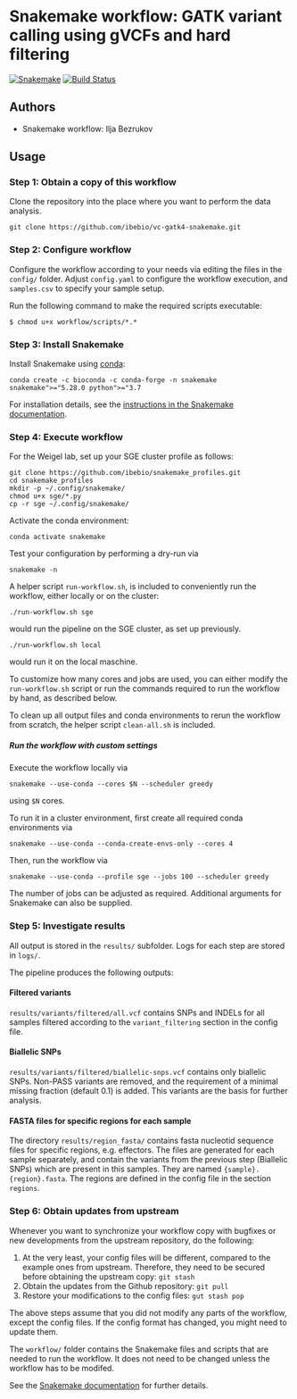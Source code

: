 # Snakemake workflow: GATK variant calling using gVCFs and hard filtering



[![Snakemake](https://img.shields.io/badge/snakemake-≥5.28.0-brightgreen.svg)](https://snakemake.bitbucket.io)
[![Build Status](https://travis-ci.org/snakemake-workflows/tiger_analysis_pipeline.svg?branch=master)](https://travis-ci.org/snakemake-workflows/tiger_analysis_pipeline)

<!-- This is the template for a new Snakemake workflow. Replace this text with a comprehensive description covering the purpose and domain.
Insert your code into the respective folders, i.e. `scripts`, `rules`, and `envs`. Define the entry point of the workflow in the `Snakefile` and the main configuration in the `config.yaml` file. -->

## Authors
* Snakemake workflow: Ilja Bezrukov

## Usage
### Step 1: Obtain a copy of this workflow
<!--
1. Create a new github repository using this workflow [as a template](https://help.github.com/en/articles/creating-a-repository-from-a-template).
2. [Clone](https://help.github.com/en/articles/cloning-a-repository) the newly created repository to your local system, into the place where you want to perform the data analysis.

-->
Clone the repository into the place where you want to perform the data analysis.
```
git clone https://github.com/ibebio/vc-gatk4-snakemake.git
```

### Step 2: Configure workflow

Configure the workflow according to your needs via editing the files in the `config/` folder. Adjust `config.yaml` to configure the workflow execution, and `samples.csv` to specify your sample setup.

Run the following command  to make the required scripts executable:
```
$ chmod u+x workflow/scripts/*.*
```

### Step 3: Install Snakemake

Install Snakemake using [conda](https://conda.io/projects/conda/en/latest/user-guide/install/index.html):

	conda create -c bioconda -c conda-forge -n snakemake snakemake">="5.28.0 python">="3.7
	
For installation details, see the [instructions in the Snakemake documentation](https://snakemake.readthedocs.io/en/stable/getting_started/installation.html).


### Step 4: Execute workflow

For the Weigel lab, set up your SGE cluster profile as follows:

```
git clone https://github.com/ibebio/snakemake_profiles.git
cd snakemake_profiles
mkdir -p ~/.config/snakemake/
chmod u+x sge/*.py
cp -r sge ~/.config/snakemake/
```

Activate the conda environment:

    conda activate snakemake

Test your configuration by performing a dry-run via

    snakemake -n


A helper script `run-workflow.sh`, is included to conveniently run the
workflow, either locally or on the cluster:

	./run-workflow.sh sge

would run the pipeline on the SGE cluster, as set up previously.

	./run-workflow.sh local

would run it on the local maschine.

To customize how many cores and jobs are used, you can either modify
the `run-workflow.sh` script or run the commands required to run the
workflow by hand, as described below.

To clean up all output files and conda environments to rerun the workflow from
scratch, the helper script `clean-all.sh` is included.




##### Run the workflow with custom settings
Execute the workflow locally via

    snakemake --use-conda --cores $N --scheduler greedy

using `$N` cores. 

To run it in a cluster environment, first create all required conda
environments via

    snakemake --use-conda --conda-create-envs-only --cores 4

Then, run the workflow via

    snakemake --use-conda --profile sge --jobs 100 --scheduler greedy

The number of jobs can be adjusted as required. Additional arguments
for Snakemake can also be supplied.


<!-- If you not only want to fix the software stack but also the underlying OS, use

    snakemake --use-conda --use-singularity

in combination with any of the modes above.
-->

### Step 5: Investigate results

All output is stored in the `results/` subfolder.
Logs for each step are stored in `logs/`.

The pipeline produces the following outputs:
#### Filtered variants
`results/variants/filtered/all.vcf` contains SNPs and INDELs for all samples filtered
according to the `variant_filtering` section in the config file.
#### Biallelic SNPs
`results/variants/filtered/biallelic-snps.vcf` contains only biallelic
SNPs. Non-PASS variants are removed, and the requirement of a minimal
missing fraction (default 0.1) is added. This variants are the basis
for further analysis.
#### FASTA files for specific regions for each sample
The directory `results/region_fasta/` contains fasta nucleotid
sequence files for specific regions, e.g. effectors. The files are
generated for each sample separately, and contain the variants from
the previous step (Biallelic SNPs) which are present in this
samples. They are named `{sample}.{region}.fasta`. The regions are
defined in the config file in the section `regions`.


<!--
### Step 5: Investigate results

After successful execution, you can create a self-contained interactive HTML report with all results via:

    snakemake --report report.html

This report can, e.g., be forwarded to your collaborators.
An example (using some trivial test data) can be seen [here](https://cdn.rawgit.com/snakemake-workflows/rna-seq-kallisto-sleuth/master/.test/report.html).

### Step 6: Commit changes

Whenever you change something, don't forget to commit the changes back to your github copy of the repository:

    git commit -a
    git push

-->

### Step 6: Obtain updates from upstream

Whenever you want to synchronize your workflow copy with bugfixes or new developments from the upstream repository, do the following:

1. At the very least, your config files will be different, compared to the example ones from upstream. Therefore, they need to be secured before obtaining the upstream copy: `git stash`
2. Obtain the updates from the Github repository: `git pull`
3. Restore your modifications to the config files: `gut stash pop`

The above steps assume that you did not modify any parts of the
workflow, except the config files. If the config format has changed,
you might need to update them.

The `workflow/` folder contains the Snakemake files and scripts that are needed to run the workflow.
It does not need to be changed unless the workflow has to be modifed.

See the [Snakemake documentation](https://snakemake.readthedocs.io/en/stable/executable.html) for further details.


<!--
1. Once, register the upstream repository in your local copy: `git remote add -f upstream git@github.com:snakemake-workflows/capture_mapping_pipeline.git` or `git remote add -f upstream https://github.com/snakemake-workflows/capture_mapping_pipeline.git` if you do not have setup ssh keys.
2. Update the upstream version: `git fetch upstream`.
3. Create a diff with the current version: `git diff HEAD upstream/master workflow > upstream-changes.diff`.
4. Investigate the changes: `vim upstream-changes.diff`.
5. Apply the modified diff via: `git apply upstream-changes.diff`.
6. Carefully check whether you need to update the config files: `git diff HEAD upstream/master config`. If so, do it manually, and only where necessary, since you would otherwise likely overwrite your settings and samples.
-->
<!--
### Step 8: Contribute back

In case you have also changed or added steps, please consider contributing them back to the original repository:

1. [Fork](https://help.github.com/en/articles/fork-a-repo) the original repo to a personal or lab account.
2. [Clone](https://help.github.com/en/articles/cloning-a-repository) the fork to your local system, to a different place than where you ran your analysis.
3. Copy the modified files from your analysis to the clone of your fork, e.g., `cp -r workflow path/to/fork`. Make sure to **not** accidentally copy config file contents or sample sheets. Instead, manually update the example config files if necessary.
4. Commit and push your changes to your fork.
5. Create a [pull request](https://help.github.com/en/articles/creating-a-pull-request) against the original repository.

## Testing

Test cases are in the subfolder `.test`. They are automatically executed via continuous integration with [Github Actions](https://github.com/features/actions).

-->
